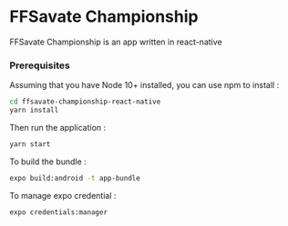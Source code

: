 # FFSavate Championship 
FFSavate Championship is an app written in react-native 

### Prerequisites
Assuming that you have Node 10+ installed, you can use npm to install :
````bash
cd ffsavate-championship-react-native
yarn install 
````
Then run the application :
````bash
yarn start
````
To build the bundle :
````bash
expo build:android -t app-bundle
````
To manage expo credential :
````bash
expo credentials:manager
````